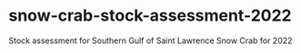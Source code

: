 # snow-crab-stock-assessment-2022
Stock assessment for Southern Gulf of Saint Lawrence Snow Crab for 2022

